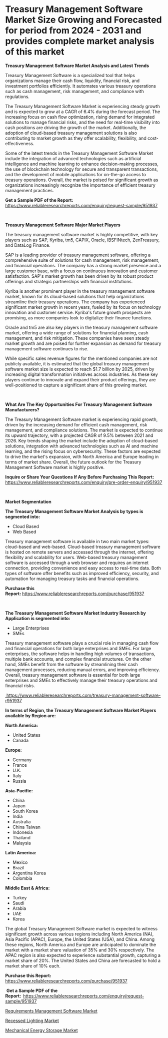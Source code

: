 <p><h1>Treasury Management Software Market Size Growing and Forecasted for period from 2024 - 2031 and provides complete market analysis of this market</h1></p><p><strong>Treasury Management Software Market Analysis and Latest Trends</strong></p>
<p><p>Treasury Management Software is a specialized tool that helps organizations manage their cash flow, liquidity, financial risk, and investment portfolios efficiently. It automates various treasury operations such as cash management, risk management, and compliance with regulations.</p><p>The Treasury Management Software Market is experiencing steady growth and is expected to grow at a CAGR of 6.4% during the forecast period. The increasing focus on cash flow optimization, rising demand for integrated solutions to manage financial risks, and the need for real-time visibility into cash positions are driving the growth of the market. Additionally, the adoption of cloud-based treasury management solutions is also contributing to market growth as they offer scalability, flexibility, and cost-effectiveness.</p><p>Some of the latest trends in the Treasury Management Software Market include the integration of advanced technologies such as artificial intelligence and machine learning to enhance decision-making processes, the use of blockchain technology for secure and transparent transactions, and the development of mobile applications for on-the-go access to treasury operations. Overall, the market is poised for significant growth as organizations increasingly recognize the importance of efficient treasury management practices.</p></p>
<p><strong>Get a Sample PDF of the Report:&nbsp;</strong> <a href="https://www.reliableresearchreports.com/enquiry/request-sample/951937">https://www.reliableresearchreports.com/enquiry/request-sample/951937</a></p>
<p>&nbsp;</p>
<p><strong>Treasury Management Software Major Market Players</strong></p>
<p><p>The treasury management software market is highly competitive, with key players such as SAP, Kyriba, tm5, CAPIX, Oracle, IBSFINtech, ZenTreasury, and DataLog Finance. </p><p>SAP is a leading provider of treasury management software, offering a comprehensive suite of solutions for cash management, risk management, and financial operations. The company has a strong market presence and a large customer base, with a focus on continuous innovation and customer satisfaction. SAP's market growth has been driven by its robust product offerings and strategic partnerships with financial institutions.</p><p>Kyriba is another prominent player in the treasury management software market, known for its cloud-based solutions that help organizations streamline their treasury operations. The company has experienced significant market growth in recent years, fueled by its focus on technology innovation and customer service. Kyriba's future growth prospects are promising, as more companies look to digitalize their finance functions.</p><p>Oracle and tm5 are also key players in the treasury management software market, offering a wide range of solutions for financial planning, cash management, and risk mitigation. These companies have seen steady market growth and are poised for further expansion as demand for treasury management software continues to rise.</p><p>While specific sales revenue figures for the mentioned companies are not publicly available, it is estimated that the global treasury management software market size is expected to reach $1.7 billion by 2025, driven by increasing digital transformation initiatives across industries. As these key players continue to innovate and expand their product offerings, they are well-positioned to capture a significant share of this growing market.</p></p>
<p>&nbsp;</p>
<p><strong>What Are The Key Opportunities For Treasury Management Software Manufacturers?</strong></p>
<p><p>The Treasury Management Software market is experiencing rapid growth, driven by the increasing demand for efficient cash management, risk management, and compliance solutions. The market is expected to continue its upward trajectory, with a projected CAGR of 9.5% between 2021 and 2026. Key trends shaping the market include the adoption of cloud-based solutions, integration with advanced technologies such as AI and machine learning, and the rising focus on cybersecurity. These factors are expected to drive the market's expansion, with North America and Europe leading in terms of market share. Overall, the future outlook for the Treasury Management Software market is highly positive.</p></p>
<p><strong>Inquire or Share Your Questions If Any Before Purchasing This Report:</strong> <a href="https://www.reliableresearchreports.com/enquiry/pre-order-enquiry/951937">https://www.reliableresearchreports.com/enquiry/pre-order-enquiry/951937</a></p>
<p>&nbsp;</p>
<p><strong>Market Segmentation</strong></p>
<p><strong>The Treasury Management Software Market Analysis by types is segmented into:</strong></p>
<p><ul><li>Cloud Based</li><li>Web Based</li></ul></p>
<p><p>Treasury management software is available in two main market types: cloud-based and web-based. Cloud-based treasury management software is hosted on remote servers and accessed through the internet, offering flexibility and scalability for users. Web-based treasury management software is accessed through a web browser and requires an internet connection, providing convenience and easy access to real-time data. Both types of software offer benefits such as improved efficiency, security, and automation for managing treasury tasks and financial operations.</p></p>
<p><strong>Purchase this Report:&nbsp;</strong><a href="https://www.reliableresearchreports.com/purchase/951937">https://www.reliableresearchreports.com/purchase/951937</a></p>
<p>&nbsp;</p>
<p><strong>The Treasury Management Software Market Industry Research by Application is segmented into:</strong></p>
<p><ul><li>Large Enterprises</li><li>SMEs</li></ul></p>
<p><p>Treasury management software plays a crucial role in managing cash flow and financial operations for both large enterprises and SMEs. For large enterprises, the software helps in handling high volumes of transactions, multiple bank accounts, and complex financial structures. On the other hand, SMEs benefit from the software by streamlining their cash management processes, reducing manual errors, and improving efficiency. Overall, treasury management software is essential for both large enterprises and SMEs to effectively manage their treasury operations and financial risks.</p></p>
<p><a href="https://www.reliableresearchreports.com/treasury-management-software-r951937">&nbsp;https://www.reliableresearchreports.com/treasury-management-software-r951937</a></p>
<p><strong>In terms of Region, the Treasury Management Software Market Players available by Region are:</strong></p>
<p>
    <p> <strong> North America: </strong>
        <ul>
            <li>United States</li>
            <li>Canada</li>
        </ul>
        </p> 
    <p> <strong> Europe: </strong>
        <ul>
            <li>Germany</li>
            <li>France</li>
            <li>U.K.</li>
            <li>Italy</li>
            <li>Russia</li>
        </ul>
        </p> 
    <p> <strong> Asia-Pacific: </strong>
        <ul>
            <li>China</li>
            <li>Japan</li>
            <li>South Korea</li>
            <li>India</li>
            <li>Australia</li>
            <li>China Taiwan</li>
            <li>Indonesia</li>
            <li>Thailand</li>
            <li>Malaysia</li>
        </ul>
        </p> 
    <p> <strong> Latin America: </strong>
        <ul>
            <li>Mexico</li>
            <li>Brazil</li>
            <li>Argentina Korea</li>
            <li>Colombia</li>
        </ul>
        </p> 
    <p> <strong> Middle East & Africa: </strong>
        <ul>
            <li>Turkey</li>
            <li>Saudi</li>
            <li>Arabia</li>
            <li>UAE</li>
            <li>Korea</li>
        </ul>
    </p>
    </p>
<p><p>The global Treasury Management Software market is expected to witness significant growth across various regions including North America (NA), Asia Pacific (APAC), Europe, the United States (USA), and China. Among these regions, North America and Europe are anticipated to dominate the market with a market share valuation of 35% and 30% respectively. The APAC region is also expected to experience substantial growth, capturing a market share of 20%. The United States and China are forecasted to hold a market share of 10% each.</p></p>
<p><strong>Purchase this Report: </strong><a href="https://www.reliableresearchreports.com/purchase/951937">https://www.reliableresearchreports.com/purchase/951937</a></p>
<p>&nbsp;<strong>Get a Sample PDF of the Report:&nbsp;&nbsp;</strong><a href="https://www.reliableresearchreports.com/enquiry/request-sample/951937">https://www.reliableresearchreports.com/enquiry/request-sample/951937</a></p>
<p><strong></strong></p>
<p><p><a href="https://www.linkedin.com/pulse/requirements-management-software-market-key-successful-business-2csne?trackingId=8Uq7EGwh%2BxVBYqUCopyeOQ%3D%3D">Requirements Management Software Market</a></p><p><a href="https://www.linkedin.com/pulse/recessed-lighting-market-share-evolution-growth-trends-2024-mlo5e?trackingId=sp0HTRqKW%2BHakNJG1uUVqw%3D%3D">Recessed Lighting Market</a></p><p><a href="https://www.linkedin.com/pulse/mechanical-energy-storagenbspmarket-focuses-market-share-size-9bece?trackingId=ctiRis%2BC0yYM%2FPr2pCpUoQ%3D%3D">Mechanical Energy Storage Market</a></p></p>